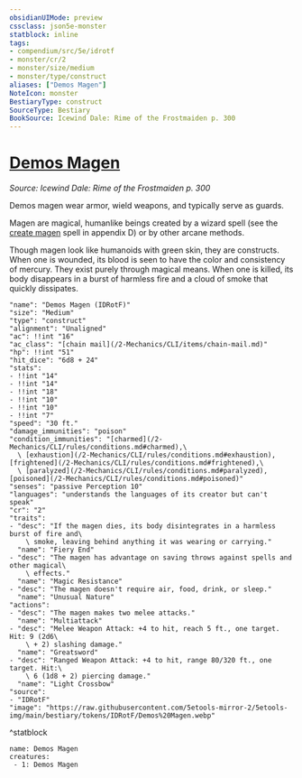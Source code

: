 ```yaml
---
obsidianUIMode: preview
cssclass: json5e-monster
statblock: inline
tags:
- compendium/src/5e/idrotf
- monster/cr/2
- monster/size/medium
- monster/type/construct
aliases: ["Demos Magen"]
NoteIcon: monster
BestiaryType: construct
SourceType: Bestiary
BookSource: Icewind Dale: Rime of the Frostmaiden p. 300
---
```

# [Demos Magen](2-Mechanics\CLI\bestiary\construct/demos-magen-idrotf.md)
*Source: Icewind Dale: Rime of the Frostmaiden p. 300*  

Demos magen wear armor, wield weapons, and typically serve as guards.

Magen are magical, humanlike beings created by a wizard spell (see the [create magen](/2-Mechanics/CLI/spells/create-magen-idrotf.md) spell in appendix D) or by other arcane methods.

Though magen look like humanoids with green skin, they are constructs. When one is wounded, its blood is seen to have the color and consistency of mercury. They exist purely through magical means. When one is killed, its body disappears in a burst of harmless fire and a cloud of smoke that quickly dissipates.

```statblock
"name": "Demos Magen (IDRotF)"
"size": "Medium"
"type": "construct"
"alignment": "Unaligned"
"ac": !!int "16"
"ac_class": "[chain mail](/2-Mechanics/CLI/items/chain-mail.md)"
"hp": !!int "51"
"hit_dice": "6d8 + 24"
"stats":
- !!int "14"
- !!int "14"
- !!int "18"
- !!int "10"
- !!int "10"
- !!int "7"
"speed": "30 ft."
"damage_immunities": "poison"
"condition_immunities": "[charmed](/2-Mechanics/CLI/rules/conditions.md#charmed),\
  \ [exhaustion](/2-Mechanics/CLI/rules/conditions.md#exhaustion), [frightened](/2-Mechanics/CLI/rules/conditions.md#frightened),\
  \ [paralyzed](/2-Mechanics/CLI/rules/conditions.md#paralyzed), [poisoned](/2-Mechanics/CLI/rules/conditions.md#poisoned)"
"senses": "passive Perception 10"
"languages": "understands the languages of its creator but can't speak"
"cr": "2"
"traits":
- "desc": "If the magen dies, its body disintegrates in a harmless burst of fire and\
    \ smoke, leaving behind anything it was wearing or carrying."
  "name": "Fiery End"
- "desc": "The magen has advantage on saving throws against spells and other magical\
    \ effects."
  "name": "Magic Resistance"
- "desc": "The magen doesn't require air, food, drink, or sleep."
  "name": "Unusual Nature"
"actions":
- "desc": "The magen makes two melee attacks."
  "name": "Multiattack"
- "desc": "Melee Weapon Attack: +4 to hit, reach 5 ft., one target. Hit: 9 (2d6\
    \ + 2) slashing damage."
  "name": "Greatsword"
- "desc": "Ranged Weapon Attack: +4 to hit, range 80/320 ft., one target. Hit:\
    \ 6 (1d8 + 2) piercing damage."
  "name": "Light Crossbow"
"source":
- "IDRotF"
"image": "https://raw.githubusercontent.com/5etools-mirror-2/5etools-img/main/bestiary/tokens/IDRotF/Demos%20Magen.webp"
```
^statblock

```encounter-table
name: Demos Magen
creatures:
 - 1: Demos Magen
```